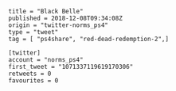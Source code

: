 ```
title = "Black Belle"
published = 2018-12-08T09:34:08Z
origin = "twitter-norms_ps4"
type = "tweet"
tag = [ "ps4share", "red-dead-redemption-2",]

[twitter]
account = "norms_ps4"
first_tweet = "1071337119619170306"
retweets = 0
favourites = 0
```

<p class='image'><img src='https://mnf.m17s.net/2018/12/08/Dt4nblJWwAAoQNi.jpg' alt=''></p>

